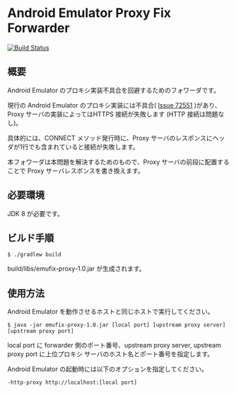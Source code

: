 Android Emulator Proxy Fix Forwarder
=====================================

[![Build Status](https://travis-ci.org/tmurakam/android-emulator-proxy-forwarder.svg?branch=master)](https://travis-ci.org/tmurakam/android-emulator-proxy-forwarder)

概要
----

Android Emulator のプロキシ実装不具合を回避するためのフォワーダです。

現行の Android Emulator のプロキシ実装には不具合( [Issue 72551](https://code.google.com/p/android/issues/detail?id=75221) )があり、Proxy サーバの実装によってはHTTPS 接続が失敗します (HTTP 接続は問題なし)。

具体的には、CONNECT メソッド発行時に、Proxy サーバのレスポンスにヘッダが1行でも含まれていると接続が失敗します。

本フォワーダは本問題を解決するためのもので、Proxy サーバの前段に配置することで Proxy サーバレスポンスを書き換えます。

必要環境
--------

JDK 8 が必要です。

ビルド手順
----------

    $ ./gradlew build

build/libs/emufix-proxy-1.0.jar が生成されます。

使用方法
--------

Android Emulator を動作させるホストと同じホストで実行してください。

    $ java -jar emufix-proxy-1.0.jar [local port] [upstream proxy server] [upstream proxy port]

local port に forwarder 側のポート番号、upstream proxy server, upstream proxy port に上位プロキシ
サーバのホスト名とポート番号を指定します。

Android Emulator の起動時には以下のオプションを指定してください。

    -http-proxy http://localhost:[local port]
